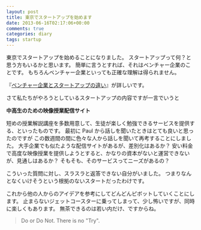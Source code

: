 ```yaml
---
layout: post
title: 東京でスタートアップを始めます
date: 2013-06-16T02:17:06+00:00
comments: true
categories: diary
tags: startup
---
```


東京でスタートアップを始めることになりました。
スタートアップって何？と思う方もいるかと思います。
簡単に言うとすれば、それはベンチャー企業のことです。
もちろんベンチャー企業といっても正確な理解は得られません。

『[ベンチャー企業とスタートアップの違い](http://blog.btrax.com/jp/2013/04/22/startup-2/)』が詳しいです。

さて私たちがやろうとしているスタートアップの内容ですが一言でいうと

**中高生のための映像授業配信サイト**

短めの授業解説講座を多数用意して、生徒が楽しく勉強できるサービスを提供する、といったものです。
最初に Paul から話しを聞いたときはとても良いと思ったのですが
この数週間の間に色々な人から話しを聞いて再考することにしました。
大手企業でも似たような配信サイトがあるが、差別化はあるか？
安い料金で高度な映像授業を提供しようとすると、かなりの資本がないと運営できないが、見通しはあるか？
そもそも、そのサービスってニーズがあるの？

こういった質問に対し、スラスラと返答できない自分がいました。
つまりなんとなくいけそうという根拠のないスタートだったわけです。

これから他の人からのアイデアを参考にしてどんどんピボットしていくことにします。
止まらないジェットコースターに乗ってしまって、少し怖いですが、同時に楽しくもあります。
無茶できるのは若い内だけ、ですからね。

> Do or Do Not. There is no "Try".
